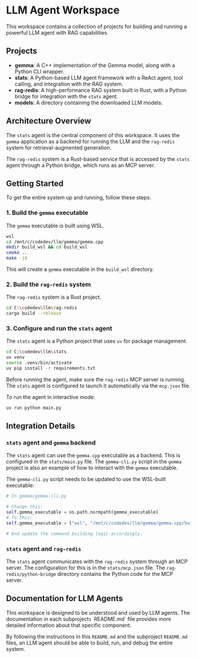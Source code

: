 # LLM Agent Workspace

This workspace contains a collection of projects for building and running a powerful LLM agent with RAG capabilities.

## Projects

*  **gemma**: A C++ implementation of the Gemma model, along with a Python CLI wrapper.
*  **stats**: A Python-based LLM agent framework with a ReAct agent, tool calling, and integration with the RAG system.
*  **rag-redis**: A high-performance RAG system built in Rust, with a Python bridge for integration with the `stats` agent.
*  **models**: A directory containing the downloaded LLM models.

## Architecture Overview

The `stats` agent is the central component of this workspace. It uses the `gemma` application as a backend for running the LLM and the `rag-redis` system for retrieval-augmented generation.

The `rag-redis` system is a Rust-based service that is accessed by the `stats` agent through a Python bridge, which runs as an MCP server.

## Getting Started

To get the entire system up and running, follow these steps:

### 1. Build the `gemma` executable

The `gemma` executable is built using WSL.

```bash
wsl
cd /mnt/c/codedev/llm/gemma/gemma.cpp
mkdir build_wsl && cd build_wsl
cmake ..
make -j4
```

This will create a `gemma` executable in the `build_wsl` directory.

### 2. Build the `rag-redis` system

The `rag-redis` system is a Rust project.

```bash
cd C:\codedev\llm\rag-redis
cargo build --release
```

### 3. Configure and run the `stats` agent

The `stats` agent is a Python project that uses `uv` for package management.

```bash
cd C:\codedev\llm\stats
uv venv
source .venv/bin/activate
uv pip install -r requirements.txt
```

Before running the agent, make sure the `rag-redis` MCP server is running. The `stats` agent is configured to launch it automatically via the `mcp.json` file.

To run the agent in interactive mode:

```bash
uv run python main.py
```

## Integration Details

### `stats` agent and `gemma` backend

The `stats` agent can use the `gemma.cpp` executable as a backend. This is configured in the `stats/main.py` file. The `gemma-cli.py` script in the `gemma` project is also an example of how to interact with the `gemma` executable.

The `gemma-cli.py` script needs to be updated to use the WSL-built executable:

```python
# In gemma/gemma-cli.py

# Change this:
self.gemma_executable = os.path.normpath(gemma_executable)
# To this:
self.gemma_executable = ["wsl", "/mnt/c/codedev/llm/gemma/gemma.cpp/build_wsl/gemma"]

# And update the command building logic accordingly.
```

### `stats` agent and `rag-redis`

The `stats` agent communicates with the `rag-redis` system through an MCP server. The configuration for this is in the `stats/mcp.json` file. The `rag-redis/python-bridge` directory contains the Python code for the MCP server.

## Documentation for LLM Agents

This workspace is designed to be understood and used by LLM agents. The documentation in each subproject`s `README.md` file provides more detailed information about that specific component.

By following the instructions in this `README.md` and the subproject `README.md` files, an LLM agent should be able to build, run, and debug the entire system.
